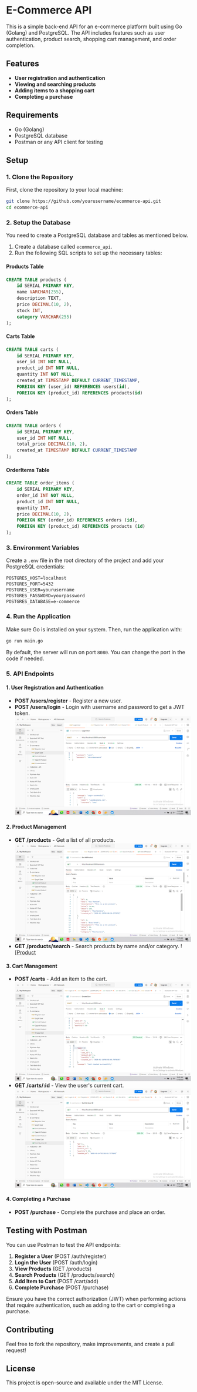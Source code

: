 # E-Commerce API

This is a simple back-end API for an e-commerce platform built using Go (Golang) and PostgreSQL. The API includes features such as user authentication, product search, shopping cart management, and order completion.

## Features

- **User registration and authentication**
- **Viewing and searching products**
- **Adding items to a shopping cart**
- **Completing a purchase**

## Requirements

- Go (Golang)
- PostgreSQL database
- Postman or any API client for testing

## Setup

### 1. Clone the Repository
First, clone the repository to your local machine:

```bash
git clone https://github.com/yourusername/ecommerce-api.git
cd ecommerce-api
```

### 2. Setup the Database
You need to create a PostgreSQL database and tables as mentioned below.

1. Create a database called `ecommerce_api`.
2. Run the following SQL scripts to set up the necessary tables:

#### **Products Table**

```sql
CREATE TABLE products (
    id SERIAL PRIMARY KEY,
    name VARCHAR(255),
    description TEXT,
    price DECIMAL(10, 2),
    stock INT,
    category VARCHAR(255)
);
```

#### **Carts Table**

```sql
CREATE TABLE carts (
    id SERIAL PRIMARY KEY,
    user_id INT NOT NULL,
    product_id INT NOT NULL,
    quantity INT NOT NULL,
    created_at TIMESTAMP DEFAULT CURRENT_TIMESTAMP,
    FOREIGN KEY (user_id) REFERENCES users(id),
    FOREIGN KEY (product_id) REFERENCES products(id)
);
```


#### **Orders Table**

```sql
CREATE TABLE orders (
    id SERIAL PRIMARY KEY,
    user_id INT NOT NULL,
    total_price DECIMAL(10, 2),
    created_at TIMESTAMP DEFAULT CURRENT_TIMESTAMP
);
```

#### **OrderItems Table**

```sql
CREATE TABLE order_items (
    id SERIAL PRIMARY KEY,
    order_id INT NOT NULL,
    product_id INT NOT NULL,
    quantity INT,
    price DECIMAL(10, 2),
    FOREIGN KEY (order_id) REFERENCES orders (id),
    FOREIGN KEY (product_id) REFERENCES products (id)
);
```

### 3. Environment Variables

Create a `.env` file in the root directory of the project and add your PostgreSQL credentials:

```
POSTGRES_HOST=localhost
POSTGRES_PORT=5432
POSTGRES_USER=yourusername
POSTGRES_PASSWORD=yourpassword
POSTGRES_DATABASE=e-commerce
```

### 4. Run the Application

Make sure Go is installed on your system. Then, run the application with:

```bash
go run main.go
```

By default, the server will run on port `8080`. You can change the port in the code if needed.

### 5. API Endpoints

#### **1. User Registration and Authentication**

- **POST /users/register** - Register a new user.
- **POST /users/login** - Login with username and password to get a JWT token.
 ![Login](docs/login.png)

#### **2. Product Management**

- **GET /products** - Get a list of all products.
   ![Product](docs/getallproduct.png)
- **GET /products/search** - Search products by name and/or category.
   ![[Product](docs/searchproduct.png)

#### **3. Cart Management**

- **POST /carts** - Add an item to the cart.
  ![Cart](docs/addcart.png)
- **GET /carts/:id** - View the user's current cart.
  ![Cart](docs/getcart.png)
#### **4. Completing a Purchase**

- **POST /purchase** - Complete the purchase and place an order.

## Testing with Postman

You can use Postman to test the API endpoints:

1. **Register a User** (POST /auth/register)
2. **Login the User** (POST /auth/login)
3. **View Products** (GET /products)
4. **Search Products** (GET /products/search)
5. **Add Item to Cart** (POST /cart/add)
6. **Complete Purchase** (POST /purchase)

Ensure you have the correct authorization (JWT) when performing actions that require authentication, such as adding to the cart or completing a purchase.

## Contributing

Feel free to fork the repository, make improvements, and create a pull request!

## License

This project is open-source and available under the MIT License.
